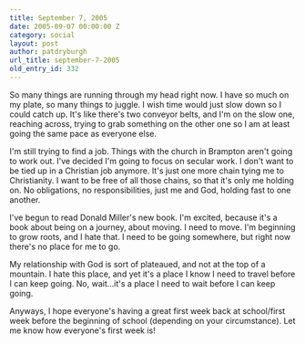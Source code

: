 ```yaml
---
title: September 7, 2005
date: 2005-09-07 00:00:00 Z
category: social
layout: post
author: patdryburgh
url_title: september-7-2005
old_entry_id: 332
---
```


So many things are running through my head right now. I have so much on my plate, so many things to juggle. I wish time would just slow down so I could catch up. It's like there's two conveyor belts, and I'm on the slow one, reaching across, trying to grab something on the other one so I am at least going the same pace as everyone else.

I'm still trying to find a job. Things with the church in Brampton aren't going to work out. I've decided I'm going to focus on secular work. I don't want to be tied up in a Christian job anymore. It's just one more chain tying me to Christianity. I want to be free of all those chains, so that it's only me holding on. No obligations, no responsibilities, just me and God, holding fast to one another. 

I've begun to read Donald Miller's new book. I'm excited, because it's a book about being on a journey, about moving. I need to move. I'm beginning to grow roots, and I hate that. I need to be going somewhere, but right now there's no place for me to go. 

My relationship with God is sort of plateaued, and not at the top of a mountain. I hate this place, and yet it's a place I know I need to travel before I can keep going. No, wait...it's a place I need to wait before I can keep going. 

Anyways, I hope everyone's having a great first week back at school/first week before the beginning of school (depending on your circumstance). Let me know how everyone's first week is!